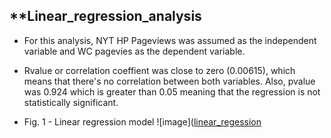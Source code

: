 ## **Linear_regression_analysis

* For this analysis, NYT HP Pageviews was assumed as the independent variable and WC pagevies as the dependent variable.

* Rvalue or correlation coeffient was close to zero (0.00615), which means that there's no correlation between both variables. Also, pvalue was 0.924 which is greater than 0.05 meaning that the regression is not statistically significant. 

* Fig. 1 -  Linear regression model
![image]([linear_regession](https://user-images.githubusercontent.com/96256603/158311141-be187500-f863-46e6-bdc4-eba33ad56622.jpg)
